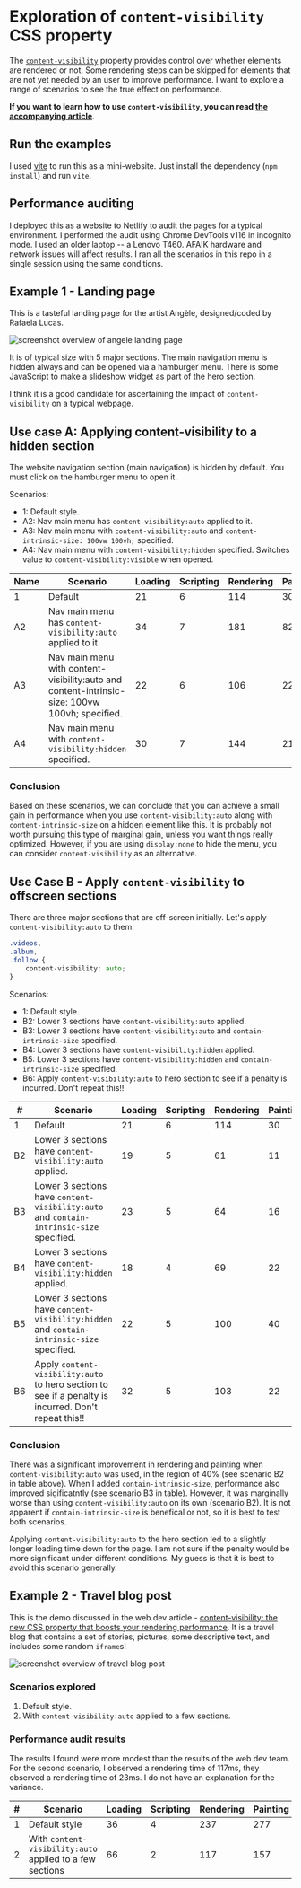 # Exploration of `content-visibility` CSS property

The [`content-visibility`](https://developer.mozilla.org/en-US/docs/Web/CSS/content-visibility) property provides control over whether elements are rendered or not. Some rendering steps can be skipped for elements that are not yet needed by an user to improve performance. I want to explore a range of scenarios to see the true effect on performance.

**If you want to learn how to use `content-visibility`, you can read [the accompanying article](https://blog.logrocket.com/using-css-content-visibility-boost-rendering-performance/)**.

## Run the examples

I used [vite](https://vitejs.dev/) to run this as a mini-website. Just install the dependency (`npm install`) and run `vite`.

## Performance auditing

I deployed this as a website to Netlify to audit the pages for a typical environment. I performed the audit using Chrome DevTools v116 in incognito mode. I used an older laptop -- a Lenovo T460. AFAIK hardware and network issues will affect results. I ran all the scenarios in this repo in a single session using the same conditions.

## Example 1 - Landing page

This is a tasteful landing page for the artist Angèle, designed/coded by Rafaela Lucas.

<img src="img/angele.jpg" alt="screenshot overview of angele landing page" style="display:block;margin:.5rem auto;"/>

It is of typical size with 5 major sections. The main navigation menu is hidden always and can be opened via a hamburger menu. There is some JavaScript to make a slideshow widget as part of the hero section.

I think it is a good candidate for ascertaining the impact of `content-visibility` on a typical webpage.

## Use case A: Applying content-visibility to a hidden section

The website navigation section (main navigation) is hidden by default. You must click on the hamburger menu to open it.

Scenarios:
- 1: Default style.
- A2: Nav main menu has `content-visibility:auto` applied to it.
- A3: Nav main menu with `content-visibility:auto` and `content-intrinsic-size: 100vw 100vh;` specified.
- A4: Nav main menu with `content-visibility:hidden` specified. Switches value to `content-visibility:visible` when opened.

| **Name** | **Scenario**                                                                                   | **Loading** | **Scripting** | **Rendering** | **Painting** | **System** | **Idle** | **Total** |
| -------- | ---------------------------------------------------------------------------------------------- | ----------- | ------------- | ------------- | ------------ | ---------- | -------- | --------- |
| 1       | Default                                                                                        | 21          | 6             | 114           | 30           | 178        | 4608     | 4957      |
| A2       | Nav main menu has `content-visibility:auto` applied to it                                      | 34          | 7             | 181           | 82           | 212        | 4479     | 4995      |
| A3       | Nav main menu with content-visibility:auto and content-intrinsic-size: 100vw 100vh; specified. | 22          | 6             | 106           | 22           | 128        | 4715     | 4999      |
| A4       | Nav main menu with `content-visibility:hidden` specified.                                      | 30          | 7             | 144           | 21           | 155        | 4752     | 5109      |

### Conclusion

Based on these scenarios, we can conclude that you can achieve a small gain in performance when you use `content-visibility:auto`  along with `content-intrinsic-size` on a hidden element like this. It is probably not worth pursuing this type of marginal gain, unless you want things really optimized. However, if you are using `display:none` to hide the menu, you can consider `content-visibility` as an alternative.

## Use Case B - Apply `content-visibility` to offscreen sections

There are three major sections that are off-screen initially. Let's apply `content-visibility:auto` to them.

```css
.videos,
.album,
.follow {
	content-visibility: auto;
}
```

Scenarios:
- 1: Default style.
- B2: Lower 3 sections have `content-visibility:auto` applied.
- B3: Lower 3 sections have `content-visibility:auto` and `contain-intrinsic-size` specified.
- B4: Lower 3 sections have `content-visibility:hidden` applied.
- B5: Lower 3 sections have `content-visibility:hidden` and `contain-intrinsic-size` specified.
- B6: Apply `content-visibility:auto` to hero section to see if a penalty is incurred. Don't repeat this!!

| **#** | **Scenario**                                                 | **Loading** | **Scripting** | **Rendering** | **Painting** | **System** | **Idle** | **Total** |
| ----- | ------------------------------------------------------------ | ----------- | ------------- | ------------- | ------------ | ---------- | -------- | --------- |
| 1    | Default                                                      | 21          | 6             | 114           | 30           | 178        | 4608     | 4957      |
| B2    | Lower 3 sections have `content-visibility:auto` applied.     | 19          | 5             | 61            | 11           | 145        | 4744     | 4985      |
| B3    | Lower 3 sections have `content-visibility:auto` and `contain-intrinsic-size` specified. | 23          | 5             | 64            | 16           | 137        | 4673     | 4918      |
| B4    | Lower 3 sections have `content-visibility:hidden` applied.   | 18          | 4             | 69            | 22           | 135        | 4748     | 4996      |
| B5    | Lower 3 sections have `content-visibility:hidden` and `contain-intrinsic-size` specified. | 22          | 5             | 100           | 40           | 145        | 4880     | 5192      |
| B6    | Apply `content-visibility:auto` to hero section to see if a penalty is incurred. Don't repeat this!! | 32          | 5             | 103           | 22           | 156        | 4542     | 4860      |

### Conclusion

There was a significant improvement in rendering and painting when `content-visibility:auto` was used, in the region of 40% (see scenario B2 in table above). When I added `contain-intrinsic-size`, performance also improved sigificatntly (see scenario B3 in table). However, it was marginally worse than using `content-visibility:auto` on its own (scenario B2). It is not apparent if `contain-intrinsic-size` is benefical or not, so it is best to test both scenarios.

Applying `content-visibility:auto` to the hero section led to a slightly longer loading time down for the page. I am not sure if the penalty would be more significant under different conditions. My guess is that it is best to avoid this scenario generally.

## Example 2 - Travel blog post

This is the demo discussed in the web.dev article - [content-visibility: the new CSS property that boosts your rendering performance](https://web.dev/content-visibility). It is a travel blog that contains a set of stories, pictures, some descriptive text, and includes some random <code>iframe</code>s!

<img src="img/travel-blog-post.jpg" alt="screenshot overview of travel blog post"/>

### Scenarios explored

1. Default style.
1. With `content-visibility:auto` applied to a few sections.

### Performance audit results

The results I found were more modest than the results of the web.dev team. For the second scenario, I observed a rendering time of 117ms, they observed a rendering time of 23ms. I do not have an explanation for the variance.

| **#** | **Scenario**                                             | **Loading** | **Scripting** | **Rendering** | **Painting** | **System** | **Idle** | **Total** |
|-------|----------------------------------------------------------|-------------|---------------|---------------|--------------|------------|----------|-----------|
| 1     | Default style                                            | 36          | 4             | 237           | 277          | 548        | 8888     | 9990      |
| 2     | With `content-visibility:auto` applied to a few sections | 66          | 2             | 117           | 157          | 421        | 9459     | 10222     |
